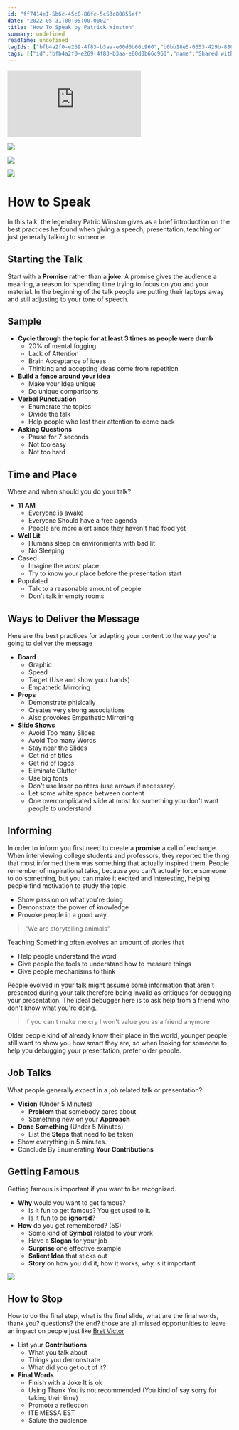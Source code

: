 ```yaml
---
id: "ff7414e1-5b6c-45c0-86fc-5c53c80855ef"
date: "2022-05-31T00:05:00.000Z"
title: "How To Speak by Patrick Winston"
summary: undefined
readTime: undefined
tagIds: ["bfb4a2f0-e269-4f83-b3aa-e00d0b66c960","b0bb18e5-0353-429b-8809-c8f136924290","0c8628e3-669d-4282-892c-db5ec8f01d44","ffcd889d-91ab-49a0-9ff6-e7192fced192"]
tags: [{"id":"bfb4a2f0-e269-4f83-b3aa-e00d0b66c960","name":"Shared with me","icon":"👌"},{"id":"b0bb18e5-0353-429b-8809-c8f136924290","name":"YouTube","icon":""},{"id":"0c8628e3-669d-4282-892c-db5ec8f01d44","name":"MIT Open Course Ware","icon":""},{"id":"ffcd889d-91ab-49a0-9ff6-e7192fced192","name":"Blog","icon":"🌐"}]
--- 
```

 
<iframe src="https://www.youtube.com/watch?time_continue=10&v=Unzc731iCUY" frameborder="0" allow="accelerometer; autoplay; clipboard-write; encrypted-media; gyroscope; picture-in-picture" allowfullscreen></iframe>


![](./images/b36cb16c-3405-443e-829c-d0152e3530c2.webp)


![](./images/4a14cb14-3553-464a-b48b-972482bf415f.webp)


![](./images/1f520d27-7f49-45e2-b90a-6aaf62636ef8.webp)


# How to Speak


In this talk, the legendary Patric Winston gives as a brief introduction on the best practices he found when giving a speech, presentation, teaching or just generally talking to someone.


## Starting the Talk


Start with a **Promise** rather than a **joke**. A promise gives the audience a meaning, a reason for spending time trying to focus on you and your material. In the beginning of the talk people are putting their laptops away and still adjusting to your tone of speech.


## Sample

- **Cycle through the topic for at least 3 times as people were dumb**
	- 20% of mental fogging
	- Lack of Attention
	- Brain Acceptance of ideas
	- Thinking and accepting ideas come from repetition
- **Build a fence around your idea**
	- Make your Idea unique
	- Do unique comparisons
- **Verbal Punctuation**
	- Enumerate the topics
	- Divide the talk
	- Help people who lost their attention to come back
- **Asking Questions**
	- Pause for 7 seconds
	- Not too easy
	- Not too hard

## Time and Place


Where and when should you do your talk?

- **11 AM**
	- Everyone is awake
	- Everyone Should have a free agenda
	- People are more alert since they haven't had food yet
- **Well Lit**
	- Humans sleep on environments with bad lit
	- No Sleeping
- Cased
	- Imagine the worst place
	- Try to know your place before the presentation start
- Populated
	- Talk to a reasonable amount of people
	- Don't talk in empty rooms

## Ways to Deliver the Message


Here are the best practices for adapting your content to the way you're going to deliver the message

- **Board**
	- Graphic
	- Speed
	- Target (Use and show your hands)
	- Empathetic Mirroring
- **Props**
	- Demonstrate phisically
	- Creates very strong associations
	- Also provokes Empathetic Mirroring
- **Slide Shows**
	- Avoid Too many Slides
	- Avoid Too many Words
	- Stay near the Slides
	- Get rid of titles
	- Get rid of logos
	- Eliminate Clutter
	- Use big fonts
	- Don't use laser pointers (use arrows if necessary)
	- Let some white space between content
	- One overcomplicated slide at most for something you don't want people to understand

## Informing


In order to inform you first need to create a **promise** a call of exchange. When interviewing college students and professors, they reported the thing that most informed them was something that actually inspired them. People remember of inspirational talks, because you can't actually force someone to do something, but you can make it excited and interesting, helping people find motivation to study the topic.

- Show passion on what you're doing
- Demonstrate the power of knowledge
- Provoke people in a good way

> "We are storytelling animals"


Teaching Something often evolves an amount of stories that 

- Help people understand the word
- Give people the tools to understand how to measure things
- Give people mechanisms to think

People evolved in your talk might assume some information that aren't presented during your talk therefore being invalid as critiques for debugging your presentation. The ideal debugger here is to ask help from a friend who don't know what you're doing.


> If you can't make me cry I won't value you as a friend anymore


Older people kind of already know their place in the world, younger people still want to show you how smart they are, so when looking for someone to help you debugging your presentation, prefer older people.


## Job Talks 


What people generally expect in a job related talk or presentation?

- **Vision** (Under 5 Minutes)
	- **Problem** that somebody cares about
	- Something new on your **Approach**
- **Done Something** (Under 5 Minutes)
	- List the **Steps** that need to be taken
- Show everything in 5 minutes.
- Conclude By Enumerating **Your Contributions**

## Getting Famous


Getting famous is important if you want to be recognized.

- **Why** would you want to get famous?
	- Is it fun to get famous? You get used to it.
	- Is it fun to be **ignored**?
- **How** do you get remembered? (5S)
	- Some kind of **Symbol** related to your work
	- Have a **Slogan** for your job
	- **Surprise** one effective example
	- **Salient Idea** that sticks out
	- **Story** on how you did it, how it works, why is it important

![](./images/7714e18b-8e1b-4c00-a14e-4b063f09e515.webp)


## How to Stop


How to do the final step, what is the final slide, what are the final words, thank you? questions? the end? those are all missed opportunities to leave an impact on people just like [Bret Victor](https://www.notion.so/6e6c933e462f42259fd66fafb1952f25) 

- List your **Contributions**
	- What you talk about
	- Things you demonstrate
	- What did you get out of it?
- **Final Words**
	- Finish with a Joke It is ok
	- Using Thank You is not recommended (You kind of say sorry for taking their time)
	- Promote a reflection
	- ITE MESSA EST
	- Salute the audience

